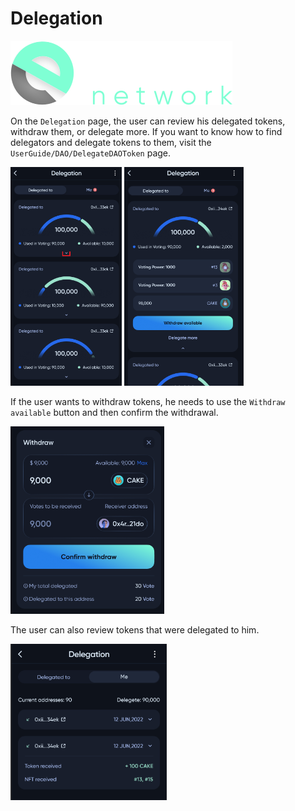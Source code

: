 # Delegation

![Logo](../../img/logoDeXe.svg)

On the `Delegation` page, the user can review his delegated tokens, withdraw them, or delegate more. If you want to know how to find delegators and delegate tokens to them, visit the `UserGuide/DAO/DelegateDAOToken` page.


<img src="../../img/userGuideDelegation/userGuideImg_DelagationPage.png" height="350" />
<img src="../../img/userGuideDelegation/userGuideImg_DelagationPageOpen.png" height="350" />

If the user wants to withdraw tokens, he needs to use the `Withdraw available` button and then confirm the withdrawal.

<img src="../../img/userGuideDelegation/userGuideImg_DelagationConfirmWithdraw.png" height="300" />

The user can also review tokens that were delegated to him.

<img src="../../img/userGuideDelegation/userGuideImg_DelagationMe.png" height="250" />